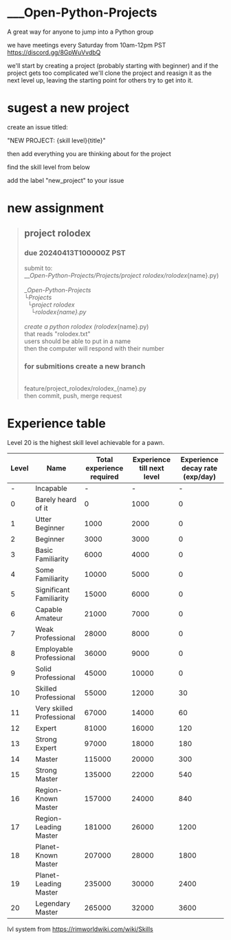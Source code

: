 # ___Open-Python-Projects
A great way for anyone to jump into a Python group

we have meetings every Saturday from 10am-12pm PST https://discord.gg/8GpWuVvdbQ

we'll start by creating a project (probably starting with beginner) and 
if the project gets too complicated we'll clone the project and reasign it as the next level up, leaving the starting point for others try to get into it.
# sugest a new project
create an issue titled:

"NEW PROJECT: {skill level}{title}"

then add everything you are thinking about for the project

find the skill level from below

add the label "new_project" to your issue

# new assignment
> ## project rolodex
> ### due 20240413T100000Z PST
> submit to: 
> <br> ___Open-Python-Projects/Projects/project rolodex/rolodex_{name}.py)
> <br> 
> <br> ___Open-Python-Projects
> <br> └Projects
> <br> &nbsp;&nbsp;└project rolodex
> <br> &nbsp;&nbsp;&nbsp;&nbsp;└rolodex_{name}.py
> <br> 
> <br> create a python rolodex (rolodex_{name}.py)
> <br> that reads "rolodex.txt"
> <br> users should be able to put in a name
> <br> then the computer will respond with their number
> <br> 
> ### for submitions create a new branch
> <br> feature/project_rolodex/rolodex_{name}.py
> <br> then commit, push, merge request

# Experience table
Level 20 is the highest skill level achievable for a pawn.

| Level | 	Name                    | Total experience required | Experience till next level | Experience decay rate (exp/day) |
|-------|--------------------------|---------------------------|----------------------------|---------------------------------|
| -     | Incapable	            | -	                        | -	                         | -                               |
| 0     | Barely heard of it       | 0	                        | 1000	                     | 0                               |
| 1     | Utter Beginner	        | 1000	                    | 2000	                     | 0                               |
| 2     | Beginner	                | 3000	                    | 3000	                     | 0                               |
| 3     | Basic Familiarity	    | 6000	                    | 4000	                     | 0                               |
| 4     | Some Familiarity	        | 10000	                    | 5000	                     | 0                               |
| 5     | Significant Familiarity	| 15000	                    | 6000	                     | 0                               |
| 6     | Capable Amateur	        | 21000	                    | 7000	                     | 0                               |
| 7     | Weak Professional	    | 28000	                    | 8000	                     | 0                               |
| 8     | Employable Professional	| 36000	                    | 9000	                     | 0                               |
| 9     | Solid Professional	    | 45000	                    | 10000	                     | 0                               |
| 10	 | Skilled Professional	    | 55000	                    | 12000	                     | 30                              |
| 11	 | Very skilled Professional| 67000	                    | 14000	                     | 60                              |
| 12	 | Expert	                | 81000	                    | 16000	                     | 120                             |
| 13	 | Strong Expert	        | 97000	                    | 18000	                     | 180                             |
| 14	 | Master	                | 115000	                | 20000	                     | 300                             |
| 15	 | Strong Master	        | 135000	                | 22000	                     | 540                             |
| 16	 | Region-Known Master	    | 157000	                | 24000	                     | 840                             |
| 17	 | Region-Leading Master	| 181000	                | 26000	                     | 1200                            |
| 18	 | Planet-Known Master	    | 207000	                | 28000	                     | 1800                            |
| 19	 | Planet-Leading Master	| 235000	                | 30000	                     | 2400                            |
| 20	 | Legendary Master	        | 265000	                | 32000	                     | 3600                            |





lvl system from
https://rimworldwiki.com/wiki/Skills
